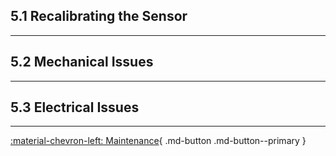 ## 5.1 Recalibrating the Sensor

---

## 5.2 Mechanical Issues

---

## 5.3 Electrical Issues

---

[:material-chevron-left: Maintenance](switchgap_maintenance.md){ .md-button .md-button--primary } 
